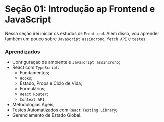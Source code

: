 # Seção 01: Introdução ap Frontend e JavaScript

Nessa seção irei iniciar os estudos de `Front-end`. Além disso, vou aprender também um pouco sobre `Javascript assíncrono`, `fetch API` e `testes`.

### Aprendizados

- Configuração de ambiente e `Javascript assíncrono`;
- React com `TypeScript`:
  - Fundamentos;
  - `Hooks`;
  - Estado, Props e Ciclo de Vida;
  - Formulários;
  - `React Router`;
  - `Context API`;
- Metodologias Ágeis;
- Testes Automatizados com `React Testing Library`;
- Gerenciamento de Estado Global.